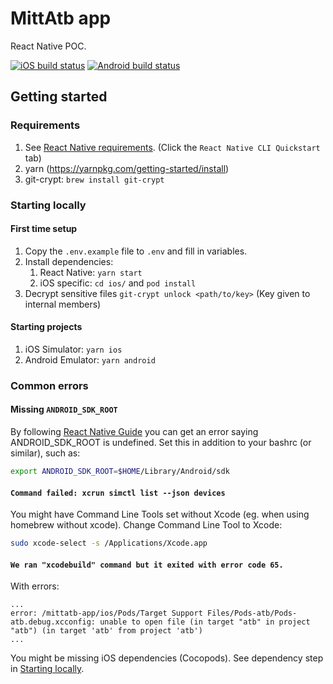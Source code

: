 # MittAtb app

React Native POC.

[![iOS build status](https://build.appcenter.ms/v0.1/apps/ae9e8aeb-77a8-4071-937e-61a0e3cab5d3/branches/master/badge)](https://appcenter.ms)
[![Android build status](https://build.appcenter.ms/v0.1/apps/f737d38e-497f-413d-9d44-be78ac1b25c0/branches/master/badge)](https://appcenter.ms)

## Getting started

### Requirements

1. See [React Native requirements](https://reactnative.dev/docs/getting-started). (Click the `React Native CLI Quickstart` tab)
1. yarn (https://yarnpkg.com/getting-started/install)
1. git-crypt: `brew install git-crypt`

### Starting locally

#### First time setup

1. Copy the `.env.example` file to `.env` and fill in variables.
1. Install dependencies:
   1. React Native: `yarn start`
   1. iOS specific: `cd ios/` and `pod install`
1. Decrypt sensitive files `git-crypt unlock <path/to/key>` (Key given to internal members)

#### Starting projects

1. iOS Simulator: `yarn ios`
1. Android Emulator: `yarn android`

### Common errors

#### Missing `ANDROID_SDK_ROOT`

By following [React Native Guide](https://reactnative.dev/docs/getting-started) you can get an error saying ANDROID_SDK_ROOT is undefined. Set this in addition to your bashrc (or similar), such as:

```sh
export ANDROID_SDK_ROOT=$HOME/Library/Android/sdk
```

#### `Command failed: xcrun simctl list --json devices`

You might have Command Line Tools set without Xcode (eg. when using homebrew without xcode). Change Command Line Tool to Xcode:

```sh
sudo xcode-select -s /Applications/Xcode.app
```

#### `We ran "xcodebuild" command but it exited with error code 65.`

With errors:

```
...
error: /mittatb-app/ios/Pods/Target Support Files/Pods-atb/Pods-atb.debug.xcconfig: unable to open file (in target "atb" in project "atb") (in target 'atb' from project 'atb')
...
```

You might be missing iOS dependencies (Cocopods). See dependency step in [Starting locally](#starting-locally).

